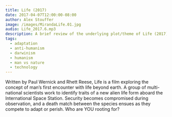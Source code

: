 ```yaml
---
title: Life (2017)
date: 2017-04-07T12:00:00-08:00
author: Alex Stouffer
image: /images/MirandaLife.01.jpg
audio: Life_2017.6.mp3
description: A brief review of the underlying plot/theme of Life (2017)
tags: 
  - adaptation
  - anti-humanism
  - darwinism
  - humanism
  - man vs nature
  - technology
---
```

Written by Paul Wernick and Rhett Reese, Life is a film exploring the concept of man’s first encounter with life beyond earth. A group of multi-national scientists work to identify traits of a new alien life form aboard the International Space Station. Security becomes compromised during observation, and a death match between the species ensues as they compete to adapt or perish. Who are YOU rooting for?